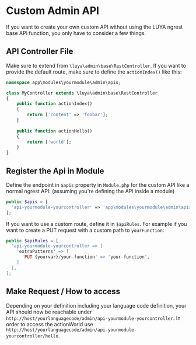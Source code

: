 # Custom Admin API

If you want to create your own custom API without using the LUYA ngrest base API function, you only have to consider a few things. 

## API Controller File

Make sure to extend from `\luya\admin\base\RestController`. If you want to provide the default route, make sure to define the `actionIndex()` like this:

```php
namespace app\modules\yourmodule\admin\apis;

class MyController extends \luya\admin\base\RestController
{
    public function actionIndex()
    {
        return ['content' => 'foobar'];
    }
    
    public function actionHello()
    {
        return ['world'];
    }
}
```

## Register the Api in Module

Define the endpoint in `$apis` property in `Module.php` for the custom API like a normal ngrest API: (assuming you're defining the API inside a module)

```php
public $apis = [
  'api-yourmodule-yourcontroller' => 'app\modules\yourmodule\admin\apis\YourController'
];
```

If you want to use a custom route, define it in `$apiRules`. For example if you want to create a PUT request with a custom path to `yourFunction`:

```php
public $apiRules = [
  'api-yourmodule-yourcontroller => [
    'extraPatterns' => [
      'PUT {yourvar}/your-function' => 'your-function',
    ]
  ],
];
```

## Make Request / How to access

Depending on your definition including your language code definition, your API should now be reachable under `http://host/yourlanguagecode/admin/api-yourmodule-yourcontroller`. In order to access the actionWorld use `http://host/yourlanguagecode/admin/api-yourmodule-yourcontroller/hello`.
